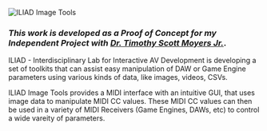  ![ILIAD Image Tools](ILIADImageTools/assets/img_tools_logo.png)
 
 ### _This work is developed as a Proof of Concept for my Independent Project with [Dr. Timothy Scott Moyers Jr.](http://www.timmoyers.com/)_.
 
 ILIAD - Interdisciplinary Lab for Interactive AV Development is developing a set of toolkits that can assist easy manipulation of DAW or Game Engine parameters using various kinds of data, like images, videos, CSVs. 
 
 ILIAD Image Tools provides a MIDI interface with an intuitive GUI, that uses image data to manipulate MIDI CC values. These MIDI CC values can then be used in a variety of MIDI Receivers (Game Engines, DAWs, etc) to control a wide vareity of parameters.
